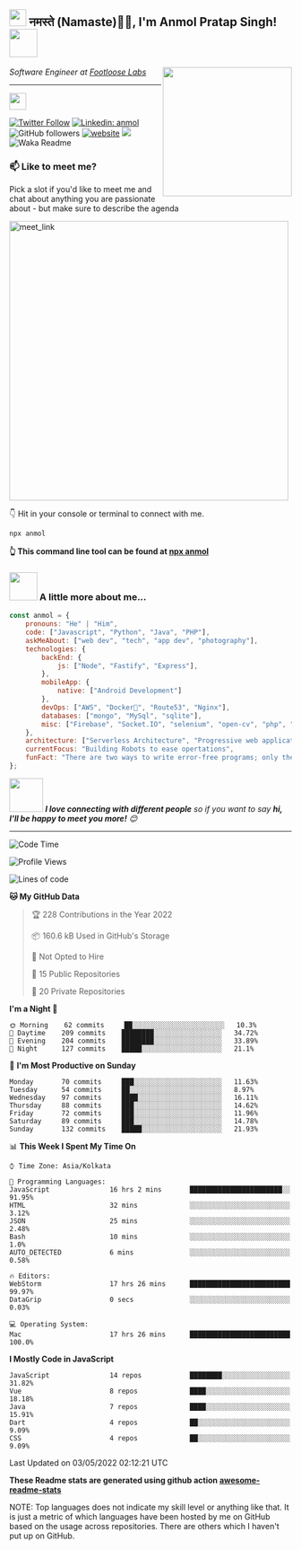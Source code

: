 <h2><img src="https://emojis.slackmojis.com/emojis/images/1531849430/4246/blob-sunglasses.gif?1531849430" width="30"/> नमस्ते (Namaste)🙏🏻, I'm Anmol Pratap Singh! <img src="https://media.giphy.com/media/12oufCB0MyZ1Go/giphy.gif" width="50"></h2>
<img align='right' src="https://media.giphy.com/media/M9gbBd9nbDrOTu1Mqx/giphy.gif" width="230">
<p><em>Software Engineer at <a href="https://www.footloose.io/">Footloose Labs


----------


</a><img src="https://media.giphy.com/media/WUlplcMpOCEmTGBtBW/giphy.gif" width="30"> 
</em></p>

[![Twitter Follow](https://img.shields.io/twitter/follow/misteranmol?label=Follow)](https://twitter.com/intent/follow?screen_name=misteranmol)
[![Linkedin: anmol](https://img.shields.io/badge/-anmol-blue?style=flat-square&logo=Linkedin&logoColor=white&link=https://www.linkedin.com/in/anmol-p-singh/)](https://www.linkedin.com/in/anmol098/)
![GitHub followers](https://img.shields.io/github/followers/anmol098?label=Follow&style=social)
[![website](https://img.shields.io/badge/Website-46a2f1.svg?&style=flat-square&logo=Google-Chrome&logoColor=white&link=https://anmolsingh.me/)](https://anmolsingh.me/)
![](https://visitor-badge.glitch.me/badge?page_id=anmol098.anmol098)
![Waka Readme](https://github.com/anmol098/anmol098/workflows/Waka%20Readme/badge.svg)

### 📫 Like to meet me?

Pick a slot if you'd like to meet me and chat about anything you are passionate about - but make sure to describe the agenda

<a href="https://calendly.com/anmol098/30min" target="_blank"><img width="498" alt="meet_link" src="https://user-images.githubusercontent.com/15426564/144297439-f530f383-e73e-41e0-9914-a9b7d3f432e5.png"></a>

👇 Hit in your console or terminal to connect with me.

```bash
npx anmol
```
**👆 This command line tool can be found at [npx anmol](https://github.com/anmol098/npx_card)**

### <img src="https://media.giphy.com/media/VgCDAzcKvsR6OM0uWg/giphy.gif" width="50"> A little more about me...  

```javascript
const anmol = {
    pronouns: "He" | "Him",
    code: ["Javascript", "Python", "Java", "PHP"],
    askMeAbout: ["web dev", "tech", "app dev", "photography"],
    technologies: {
        backEnd: {
            js: ["Node", "Fastify", "Express"],
        },
        mobileApp: {
            native: ["Android Development"]
        },
        devOps: ["AWS", "Docker🐳", "Route53", "Nginx"],
        databases: ["mongo", "MySql", "sqlite"],
        misc: ["Firebase", "Socket.IO", "selenium", "open-cv", "php", "SuiteApp"]
    },
    architecture: ["Serverless Architecture", "Progressive web applications", "Single page applications"],
    currentFocus: "Building Robots to ease opertations",
    funFact: "There are two ways to write error-free programs; only the third one works"
};
```

<img src="https://media.giphy.com/media/LnQjpWaON8nhr21vNW/giphy.gif" width="60"> <em><b>I love connecting with different people</b> so if you want to say <b>hi, I'll be happy to meet you more!</b> 😊</em>

---
<!--START_SECTION:waka-->
![Code Time](http://img.shields.io/badge/Code%20Time-1%2C464%20hrs%2058%20mins-blue)

![Profile Views](http://img.shields.io/badge/Profile%20Views-1646-blue)

![Lines of code](https://img.shields.io/badge/From%20Hello%20World%20I%27ve%20Written-1%20Million%20lines%20of%20code-blue)

**🐱 My GitHub Data** 

> 🏆 228 Contributions in the Year 2022
 > 
> 📦 160.6 kB Used in GitHub's Storage 
 > 
> 🚫 Not Opted to Hire
 > 
> 📜 15 Public Repositories 
 > 
> 🔑 20 Private Repositories  
 > 
**I'm a Night 🦉** 

```text
🌞 Morning    62 commits     ██░░░░░░░░░░░░░░░░░░░░░░░   10.3% 
🌆 Daytime    209 commits    ████████░░░░░░░░░░░░░░░░░   34.72% 
🌃 Evening    204 commits    ████████░░░░░░░░░░░░░░░░░   33.89% 
🌙 Night      127 commits    █████░░░░░░░░░░░░░░░░░░░░   21.1%

```
📅 **I'm Most Productive on Sunday** 

```text
Monday       70 commits     ███░░░░░░░░░░░░░░░░░░░░░░   11.63% 
Tuesday      54 commits     ██░░░░░░░░░░░░░░░░░░░░░░░   8.97% 
Wednesday    97 commits     ████░░░░░░░░░░░░░░░░░░░░░   16.11% 
Thursday     88 commits     ███░░░░░░░░░░░░░░░░░░░░░░   14.62% 
Friday       72 commits     ███░░░░░░░░░░░░░░░░░░░░░░   11.96% 
Saturday     89 commits     ███░░░░░░░░░░░░░░░░░░░░░░   14.78% 
Sunday       132 commits    █████░░░░░░░░░░░░░░░░░░░░   21.93%

```


📊 **This Week I Spent My Time On** 

```text
⌚︎ Time Zone: Asia/Kolkata

💬 Programming Languages: 
JavaScript               16 hrs 2 mins       ███████████████████████░░   91.95% 
HTML                     32 mins             ░░░░░░░░░░░░░░░░░░░░░░░░░   3.12% 
JSON                     25 mins             ░░░░░░░░░░░░░░░░░░░░░░░░░   2.48% 
Bash                     10 mins             ░░░░░░░░░░░░░░░░░░░░░░░░░   1.0% 
AUTO_DETECTED            6 mins              ░░░░░░░░░░░░░░░░░░░░░░░░░   0.58%

🔥 Editors: 
WebStorm                 17 hrs 26 mins      █████████████████████████   99.97% 
DataGrip                 0 secs              ░░░░░░░░░░░░░░░░░░░░░░░░░   0.03%

💻 Operating System: 
Mac                      17 hrs 26 mins      █████████████████████████   100.0%

```

**I Mostly Code in JavaScript** 

```text
JavaScript               14 repos            ████████░░░░░░░░░░░░░░░░░   31.82% 
Vue                      8 repos             ████░░░░░░░░░░░░░░░░░░░░░   18.18% 
Java                     7 repos             ████░░░░░░░░░░░░░░░░░░░░░   15.91% 
Dart                     4 repos             ██░░░░░░░░░░░░░░░░░░░░░░░   9.09% 
CSS                      4 repos             ██░░░░░░░░░░░░░░░░░░░░░░░   9.09%

```



 Last Updated on 03/05/2022 02:12:21 UTC
<!--END_SECTION:waka-->

**These Readme stats are generated using github action [awesome-readme-stats](https://github.com/anmol098/waka-readme-stats)**

NOTE: Top languages does not indicate my skill level or anything like that. It is just a metric of which languages have been hosted by me on GitHub based on the usage across repositories. There are others which I haven't put up on GitHub.
<!--stackedit_data:
eyJoaXN0b3J5IjpbMTIwMzQzNzkxLC0xNTUwNDQ1MDA5LC0xNj
IxNzI1MDldfQ==
-->